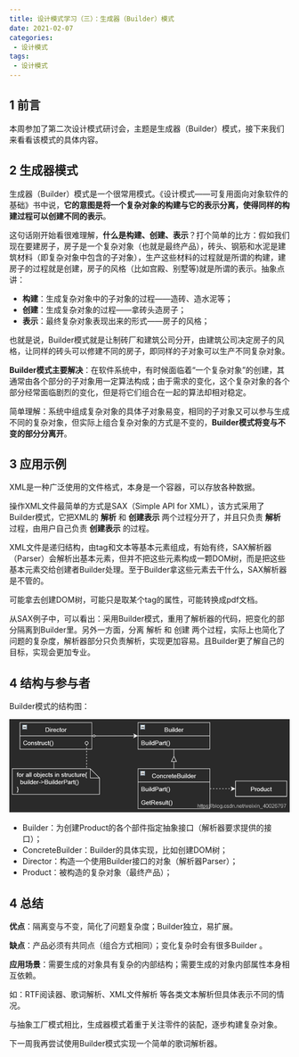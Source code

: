 ```yaml
---
title: 设计模式学习（三）：生成器（Builder）模式
date: 2021-02-07
categories:
 - 设计模式
tags:
 - 设计模式
---
```


## 1 前言

本周参加了第二次设计模式研讨会，主题是生成器（Builder）模式，接下来我们来看看该模式的具体内容。

## 2 生成器模式

生成器（Builder）模式是一个很常用模式。《设计模式——可复用面向对象软件的基础》书中说，**它的意图是将一个复杂对象的构建与它的表示分离，使得同样的构建过程可以创建不同的表示**。

这句话刚开始看很难理解，**什么是构建、创建、表示**？打个简单的比方：假如我们现在要建房子，房子是一个复杂对象（也就是最终产品），砖头、钢筋和水泥是建筑材料（即复杂对象中包含的子对象），生产这些材料的过程就是所谓的构建，建房子的过程就是创建，房子的风格（比如宫殿、别墅等)就是所谓的表示。抽象点讲：

- **构建**：生成复杂对象中的子对象的过程——造砖、造水泥等；
- **创建**：生成复杂对象的过程——拿砖头造房子；
- **表示**：最终复杂对象表现出来的形式——房子的风格；

也就是说，Builder模式就是让制砖厂和建筑公司分开，由建筑公司决定房子的风格，让同样的砖头可以修建不同的房子，即同样的子对象可以生产不同复杂对象。

**Builder模式主要解决**：在软件系统中，有时候面临着“一个复杂对象”的创建，其通常由各个部分的子对象用一定算法构成；由于需求的变化，这个复杂对象的各个部分经常面临剧烈的变化，但是将它们组合在一起的算法却相对稳定。

简单理解：系统中组成复杂对象的具体子对象易变，相同的子对象又可以参与生成不同的复杂对象，但实际上组合复杂对象的方式是不变的，**Builder模式将变与不变的部分分离开**。

## 3 应用示例

XML是一种广泛使用的文件格式，本身是一个容器，可以存放各种数据。

操作XML文件最简单的方式是SAX（Simple API for XML），该方式采用了Builder模式，它把XML的 **解析** 和 **创建表示** 两个过程分开了，并且只负责 **解析** 过程，由用户自己负责 **创建表示** 的过程。

XML文件是递归结构，由tag和文本等基本元素组成，有始有终，SAX解析器（Parser）会解析出基本元素，但并不把这些元素构成一颗DOM树，而是把这些基本元素交给创建者Builder处理。至于Builder拿这些元素去干什么，SAX解析器是不管的。

可能拿去创建DOM树，可能只是取某个tag的属性，可能转换成pdf文档。

从SAX例子中，可以看出：采用Builder模式，重用了解析器的代码，把变化的部分隔离到Builder里。另外一方面，分离 解析 和 创建 两个过程，实际上也简化了问题的复杂度，解析器部分只负责解析，实现更加容易。且Builder更了解自己的目标，实现会更加专业。

## 4 结构与参与者

Builder模式的结构图：

![类图](./images/builder/class.png)

- Builder：为创建Product的各个部件指定抽象接口（解析器要求提供的接口）；
- ConcreteBuilder：Builder的具体实现，比如创建DOM树；
- Director：构造一个使用Builder接口的对象（解析器Parser）；
- Product：被构造的复杂对象（最终产品）；

## 4 总结

**优点**：隔离变与不变，简化了问题复杂度；Builder独立，易扩展。

**缺点**：产品必须有共同点（组合方式相同）；变化复杂时会有很多Builder 。

**应用场景**：需要生成的对象具有复杂的内部结构；需要生成的对象内部属性本身相互依赖。

如：RTF阅读器、歌词解析、XML文件解析 等各类文本解析但具体表示不同的情况。

与抽象工厂模式相比，生成器模式着重于关注零件的装配，逐步构建复杂对象。

下一周我再尝试使用Builder模式实现一个简单的歌词解析器。
